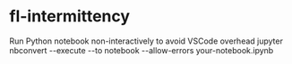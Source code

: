 # fl-intermittency
Run Python notebook non-interactively to avoid VSCode overhead
jupyter nbconvert --execute --to notebook --allow-errors your-notebook.ipynb